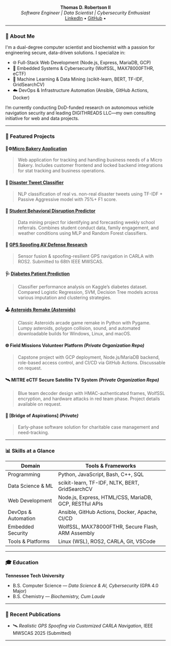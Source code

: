 <p align="center">
  <strong>Thomas D. Robertson II</strong><br>
  <em>Software Engineer | Data Scientist | Cybersecurity Enthusiast</em><br>
  <a href="https://www.linkedin.com/in/thomas-d-robertson">LinkedIn</a> • 
  <a href="https://github.com/TDRobertson">GitHub</a> • 
  <!-- <a href="https://your-portfolio-site.com">Portfolio</a> -->
</p>

---

### 👋 About Me

I'm a dual-degree computer scientist and biochemist with a passion for engineering secure, data-driven solutions. I specialize in:

- 🌐 Full-Stack Web Development (Node.js, Express, MariaDB, GCP)
- 🔐 Embedded Systems & Cybersecurity (WolfSSL, MAX78000FTHR, eCTF)
- 🤖 Machine Learning & Data Mining (scikit-learn, BERT, TF-IDF, GridSearchCV)
- ☁️ DevOps & Infrastructure Automation (Ansible, GitHub Actions, Docker)

I’m currently conducting DoD-funded research on autonomous vehicle navigation security and leading DIGITHREADS LLC—my own consulting initiative for web and data projects.

---

### 🧠 Featured Projects

#### 🥖⚙️[Micro Bakery Application](https://simplebakerydev.duckdns.org/)
> Web application for tracking and handling business needs of a Micro Bakery. Includes customer frontend and locked backend integrations for stat tracking and business operations.

#### 🔎 [Disaster Tweet Classifier](https://github.com/CSC-4260-Advanced-Data-Science-Project/NLP_Disaster_Tweets)
> NLP classification of real vs. non-real disaster tweets using TF-IDF + Passive Aggressive model with 75%+ F1 score.

#### 🧠 [Student Behavioral Disruption Predictor](https://github.com/TDRobertson/student-referral-predictor)
> Data mining project for identifying and forecasting weekly school referrals. Combines student conduct data, family engagement, and weather conditions using MLP and Random Forest classifiers.

#### 🚗 [GPS Spoofing AV Defense Research](https://github.com/TDRobertson/carla-autonomous-vehicle-scripts)
> Sensor fusion & spoofing-resilient GPS navigation in CARLA with ROS2. Submitted to 68th IEEE MWSCAS.

#### 🩺 [Diabetes Patient Prediction](https://github.com/TDRobertson/Diabetes-Patient-Prediction)
> Classifier performance analysis on Kaggle’s diabetes dataset. Compared Logistic Regression, SVM, Decision Tree models across various imputation and clustering strategies.

#### 🕹️ [Asteroids Remake (Asteroids)](https://github.com/TDRobertson/asteroids)
> Classic Asteroids arcade game remake in Python with Pygame. Lumpy asteroids, polygon collision, sound, and automated downloadable builds for Windows, Linux, and macOS.

#### 🌐 Field Missions Volunteer Platform *(Private Organization Repo)*
> Capstone project with GCP deployment, Node.js/MariaDB backend, role-based access control, and CI/CD via GitHub Actions. Discussable on request.

#### 🛰️ MITRE eCTF Secure Satellite TV System *(Private Organization Repo)*
> Blue team decoder design with HMAC-authenticated frames, WolfSSL encryption, and hardware attacks in red team phase. Project details available on request.

#### 🤝 [Bridge of Aspirations] *(Private)*
> Early-phase software solution for charitable case management and need-tracking.
---

### 📊 Skills at a Glance

| Domain                | Tools & Frameworks                                        |
|----------------------|-----------------------------------------------------------|
| Programming          | Python, JavaScript, Bash, C++, SQL                        |
| Data Science & ML    | scikit-learn, TF-IDF, NLTK, BERT, GridSearchCV            |
| Web Development      | Node.js, Express, HTML/CSS, MariaDB, GCP, RESTful APIs    |
| DevOps & Automation  | Ansible, GitHub Actions, Docker, Apache, CI/CD            |
| Embedded Security    | WolfSSL, MAX78000FTHR, Secure Flash, ARM Assembly         |
| Tools & Platforms    | Linux (WSL), ROS2, CARLA, Git, VSCode                     |

---

### 🎓 Education

**Tennessee Tech University**  
- B.S. Computer Science — *Data Science & AI, Cybersecurity* (GPA 4.0 Major)  
- B.S. Chemistry — *Biochemistry, Cum Laude*  

---

### 🧾 Recent Publications

- 🛰 *Realistic GPS Spoofing via Customized CARLA Navigation*, IEEE MWSCAS 2025 (Submitted)  


---

<!-- ### 📈 GitHub Stats

<details>
<summary>Expand GitHub activity</summary>

<p align="center">
  <img src="https://github-readme-stats.vercel.app/api?username=TDRobertson&theme=tokyonight&show_icons=true&hide_border=true&count_private=true&include_all_commits=true" />
  
  <img src="https://github-readme-streak-stats.herokuapp.com/?user=TDRobertson" />
</p>

</details>
-->
